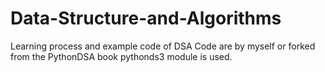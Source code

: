 # Data-Structure-and-Algorithms
Learning process and example code of DSA
Code are by myself or forked from the PythonDSA book
pythonds3 module is used.
